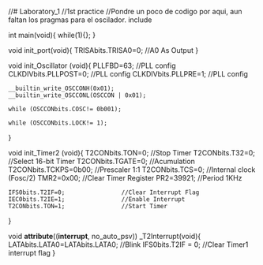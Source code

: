 //# Laboratory_1
//1st practice
//Pondre un poco de codigo por aqui, aun faltan los pragmas para el oscilador.
include <dspic33ep128mc504>

int main(void){
    while(1){};
}

void init_port(void){
    TRISAbits.TRISA0=0;                     //A0 As Output
}

void init_Oscillator    (void){
    PLLFBD=63;                          //PLL config
    CLKDIVbits.PLLPOST=0;               //PLL config
    CLKDIVbits.PLLPRE=1;                //PLL config
    
    __builtin_write_OSCCONH(0x01);
    __builtin_write_OSCCONL(OSCCON | 0x01);
    
    while (OSCCONbits.COSC!= 0b001);
    
    while (OSCCONbits.LOCK!= 1);
}

void init_Timer2        (void){
    T2CONbits.TON=0;                //Stop Timer
    T2CONbits.T32=0;                //Select 16-bit Timer
    T2CONbits.TGATE=0;              //Acumulation
    T2CONbits.TCKPS=0b00;           //Prescaler 1:1
    T2CONbits.TCS=0;                //Internal clock (Fosc/2)
    TMR2=0x00;                      //Clear Timer Register
    PR2=39921;                      //Period 1KHz
    
    IFS0bits.T2IF=0;                //Clear Interrupt Flag
    IEC0bits.T2IE=1;                //Enable Interrupt
    T2CONbits.TON=1;                //Start Timer 
}

void __attribute__((__interrupt__, no_auto_psv)) _T2Interrupt(void){
    LATAbits.LATA0=LATAbits.LATA0;   //Blink
     IFS0bits.T2IF = 0;              //Clear Timer1 interrupt flag
}
